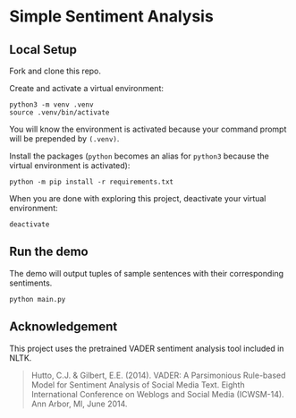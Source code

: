 # Simple Sentiment Analysis

## Local Setup

Fork and clone this repo.

Create and activate a virtual environment:

```
python3 -m venv .venv
source .venv/bin/activate
```

You will know the environment is activated because your command prompt will be prepended by `(.venv)`.

Install the packages (`python` becomes an alias for `python3` because the virtual environment is activated):

```
python -m pip install -r requirements.txt
```

When you are done with exploring this project, deactivate your virtual environment:

```
deactivate
```


## Run the demo

The demo will output tuples of sample sentences with their corresponding sentiments.

```
python main.py
```

## Acknowledgement

This project uses the pretrained VADER sentiment analysis tool included in NLTK.

> Hutto, C.J. & Gilbert, E.E. (2014). VADER: A Parsimonious Rule-based Model for Sentiment Analysis of Social Media Text. Eighth International Conference on Weblogs and Social Media (ICWSM-14). Ann Arbor, MI, June 2014.